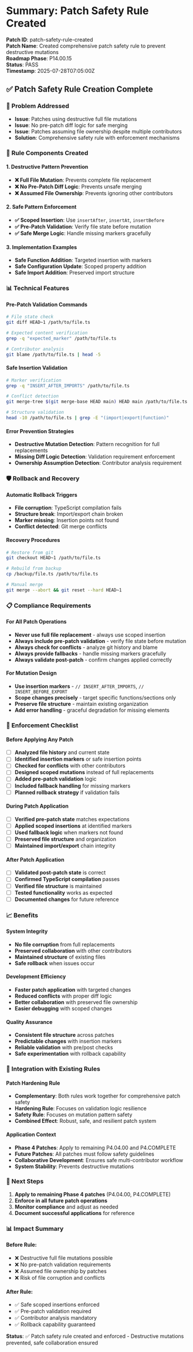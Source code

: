 # Summary: Patch Safety Rule Created

**Patch ID**: patch-safety-rule-created  
**Patch Name**: Created comprehensive patch safety rule to prevent destructive mutations  
**Roadmap Phase**: P14.00.15  
**Status**: PASS  
**Timestamp**: 2025-07-28T07:05:00Z  

## ✅ **Patch Safety Rule Creation Complete**

### **🎯 Problem Addressed**
- **Issue**: Patches using destructive full file mutations
- **Issue**: No pre-patch diff logic for safe merging
- **Issue**: Patches assuming file ownership despite multiple contributors
- **Solution**: Comprehensive safety rule with enforcement mechanisms

### **🔧 Rule Components Created**

#### **1. Destructive Pattern Prevention**
- **❌ Full File Mutation**: Prevents complete file replacement
- **❌ No Pre-Patch Diff Logic**: Prevents unsafe merging
- **❌ Assumed File Ownership**: Prevents ignoring other contributors

#### **2. Safe Pattern Enforcement**
- **✅ Scoped Insertion**: Use `insertAfter`, `insertAt`, `insertBefore`
- **✅ Pre-Patch Validation**: Verify file state before mutation
- **✅ Safe Merge Logic**: Handle missing markers gracefully

#### **3. Implementation Examples**
- **Safe Function Addition**: Targeted insertion with markers
- **Safe Configuration Update**: Scoped property addition
- **Safe Import Addition**: Preserved import structure

### **📊 Technical Features**

#### **Pre-Patch Validation Commands**
```bash
# File state check
git diff HEAD~1 /path/to/file.ts

# Expected content verification
grep -q "expected_marker" /path/to/file.ts

# Contributor analysis
git blame /path/to/file.ts | head -5
```

#### **Safe Insertion Validation**
```bash
# Marker verification
grep -q "INSERT_AFTER_IMPORTS" /path/to/file.ts

# Conflict detection
git merge-tree $(git merge-base HEAD main) HEAD main /path/to/file.ts

# Structure validation
head -10 /path/to/file.ts | grep -E "(import|export|function)"
```

#### **Error Prevention Strategies**
- **Destructive Mutation Detection**: Pattern recognition for full replacements
- **Missing Diff Logic Detection**: Validation requirement enforcement
- **Ownership Assumption Detection**: Contributor analysis requirement

### **🛡️ Rollback and Recovery**

#### **Automatic Rollback Triggers**
- **File corruption**: TypeScript compilation fails
- **Structure break**: Import/export chain broken
- **Marker missing**: Insertion points not found
- **Conflict detected**: Git merge conflicts

#### **Recovery Procedures**
```bash
# Restore from git
git checkout HEAD~1 /path/to/file.ts

# Rebuild from backup
cp /backup/file.ts /path/to/file.ts

# Manual merge
git merge --abort && git reset --hard HEAD~1
```

### **📋 Compliance Requirements**

#### **For All Patch Operations**
- **Never use full file replacement** - always use scoped insertion
- **Always include pre-patch validation** - verify file state before mutation
- **Always check for conflicts** - analyze git history and blame
- **Always provide fallbacks** - handle missing markers gracefully
- **Always validate post-patch** - confirm changes applied correctly

#### **For Mutation Design**
- **Use insertion markers** - `// INSERT_AFTER_IMPORTS`, `// INSERT_BEFORE_EXPORT`
- **Scope changes precisely** - target specific functions/sections only
- **Preserve file structure** - maintain existing organization
- **Add error handling** - graceful degradation for missing elements

### **🎯 Enforcement Checklist**

#### **Before Applying Any Patch**
- [ ] **Analyzed file history** and current state
- [ ] **Identified insertion markers** or safe insertion points
- [ ] **Checked for conflicts** with other contributors
- [ ] **Designed scoped mutations** instead of full replacements
- [ ] **Added pre-patch validation** logic
- [ ] **Included fallback handling** for missing markers
- [ ] **Planned rollback strategy** if validation fails

#### **During Patch Application**
- [ ] **Verified pre-patch state** matches expectations
- [ ] **Applied scoped insertions** at identified markers
- [ ] **Used fallback logic** when markers not found
- [ ] **Preserved file structure** and organization
- [ ] **Maintained import/export** chain integrity

#### **After Patch Application**
- [ ] **Validated post-patch state** is correct
- [ ] **Confirmed TypeScript compilation** passes
- [ ] **Verified file structure** is maintained
- [ ] **Tested functionality** works as expected
- [ ] **Documented changes** for future reference

### **📈 Benefits**

#### **System Integrity**
- **No file corruption** from full replacements
- **Preserved collaboration** with other contributors
- **Maintained structure** of existing files
- **Safe rollback** when issues occur

#### **Development Efficiency**
- **Faster patch application** with targeted changes
- **Reduced conflicts** with proper diff logic
- **Better collaboration** with preserved file ownership
- **Easier debugging** with scoped changes

#### **Quality Assurance**
- **Consistent file structure** across patches
- **Predictable changes** with insertion markers
- **Reliable validation** with pre/post checks
- **Safe experimentation** with rollback capability

### **🔗 Integration with Existing Rules**

#### **Patch Hardening Rule**
- **Complementary**: Both rules work together for comprehensive patch safety
- **Hardening Rule**: Focuses on validation logic resilience
- **Safety Rule**: Focuses on mutation pattern safety
- **Combined Effect**: Robust, safe, and resilient patch system

#### **Application Context**
- **Phase 4 Patches**: Apply to remaining P4.04.00 and P4.COMPLETE
- **Future Patches**: All patches must follow safety guidelines
- **Collaborative Development**: Ensures safe multi-contributor workflow
- **System Stability**: Prevents destructive mutations

### **🚀 Next Steps**
1. **Apply to remaining Phase 4 patches** (P4.04.00, P4.COMPLETE)
2. **Enforce in all future patch operations**
3. **Monitor compliance** and adjust as needed
4. **Document successful applications** for reference

### **📊 Impact Summary**

#### **Before Rule**:
- ❌ Destructive full file mutations possible
- ❌ No pre-patch validation requirements
- ❌ Assumed file ownership by patches
- ❌ Risk of file corruption and conflicts

#### **After Rule**:
- ✅ Safe scoped insertions enforced
- ✅ Pre-patch validation required
- ✅ Contributor analysis mandatory
- ✅ Rollback capability guaranteed

**Status**: ✅ Patch safety rule created and enforced - Destructive mutations prevented, safe collaboration ensured 
